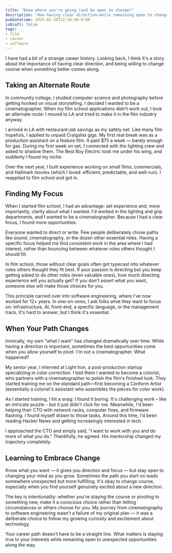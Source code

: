 ```yaml
---
title: "Know where you're going (and be open to change)" 
description: "How having clear direction—while remaining open to change—shaped my journey from film school to software engineering, and why both focus and flexibility matter in any career."
pubDatetime: 2025-02-20T22:30:00-8:00 
isDraft: false
tags:
- film 
- career 
- software
---
```


I have had a bit of a strange career history. Looking back, I think it's a story about the importance of having clear direction, and being willing to change course when something better comes along.

## Taking an Alternate Route

In community college, I studied computer science and photography before getting
hooked on visual storytelling. I decided I wanted to be a cinematographer. When
my film school applications didn’t work out, I took
an alternate route: I moved to LA and tried to make it in the film industry
anyway.

I arrived in LA with restaurant-job savings as my safety net. Like many film
hopefuls, I applied to unpaid Craigslist gigs. My first real break was as a
production assistant on a feature film. It paid $75 a week — barely enough for
gas. During my first week on set, I connected with the lighting crew and asked
to shadow them. The Best Boy Electric took me under his wing, and suddenly I
found my niche.

Over the next year, I built experience working on small films, commercials, and
Hallmark movies (which I loved: efficient, predictable, and well-run). I
reapplied to film school and got in.

## Finding My Focus

When I started film school, I had an advantage: set experience and, more
importantly, clarity about what I wanted. I'd worked in the lighting and grip
departments, and I wanted to be a cinematographer. Because I had a clear focus,
I found more opportunities.

Everyone wanted to direct or write. Few people deliberately chose paths like
sound, cinematography, or the dozen other essential roles. Having a specific
focus helped me find consistent work in the area where I had interest, rather
than bouncing between whatever roles others thought I should fill.

In film school, those without clear goals often got typecast into whatever roles
others thought they fit best. If your passion is directing but you keep getting
asked to do other roles (even valuable ones), how much directing experience will
you actually get? If you don't assert what you want, someone else will make
those choices for you.

This principle carried over into software engineering, where I've now worked for
12+ years. In one-on-ones, I ask folks what they want to focus on:
infrastructure, AI, front-end, a specific language, or the management track.
It's hard to answer, but I think it's essential.


## When Your Path Changes

Ironically, my own "what I want" has changed dramatically over time. While
having a direction is important, sometimes the best opportunities come when you
allow yourself to pivot. I'm not a cinematographer. What happened? 

My senior year, I interned at Light Iron, a post-production startup specializing
in color correction. I told them I wanted to become a colorist, who partners
with a cinematographer to polish the film's finished look. They started training
me on the standard path—first becoming a Conform Artist (essentially a
colorist's assistant who assembles the pieces for color work).

As I started training, I hit a snag: I found it boring. It's challenging work –
like an intricate puzzle – but it just didn't click for me. Meanwhile, I'd been
helping their CTO with network racks, computer fixes, and firmware flashing. I
found myself drawn to those tasks. Around this time, I'd been reading Hacker
News and getting increasingly interested in tech. 

I approached the CTO and simply said, "I want to work with you and do more of
what you do." Thankfully, he agreed. His mentorship changed my
trajectory completely.

## Learning to Embrace Change

Know what you want — it gives you direction and focus — but stay open to
changing your mind as you grow. Sometimes the path you start on leads somewhere
unexpected but more fulfilling. It's okay to change course, especially when you
find yourself genuinely excited about a new direction.

The key is intentionality: whether you're staying the course or pivoting to
something new, make it a conscious choice rather than letting circumstances or
others choose for you. My journey from cinematography to software engineering
wasn't a failure of my original plan — it was a deliberate choice to follow my
growing curiosity and excitement about technology.

Your career path doesn't have to be a straight line. What matters is staying
true to your interests while remaining open to unexpected opportunities along
the way.
